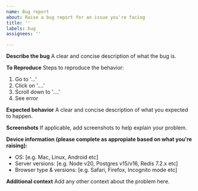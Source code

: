 ```yaml
---
name: Bug report
about: Raise a bug report for an issue you're facing
title: ''
labels: bug
assignees: ''

---
```


**Describe the bug**
A clear and concise description of what the bug is.

**To Reproduce**
Steps to reproduce the behavior:
1. Go to '...'
2. Click on '....'
3. Scroll down to '....'
4. See error

**Expected behavior**
A clear and concise description of what you expected to happen.

**Screenshots**
If applicable, add screenshots to help explain your problem.

**Device information (please complete as appropiate based on what you're raising):**
 - OS: [e.g. Mac, Linux, Android etc]
 - Server versions: [e.g. Node v20, Postgres v15/v16, Redis 7.2.x etc]
 - Browser type & versions: [e.g. Safari, Firefox, Incognito mode etc]

**Additional context**
Add any other context about the problem here.

